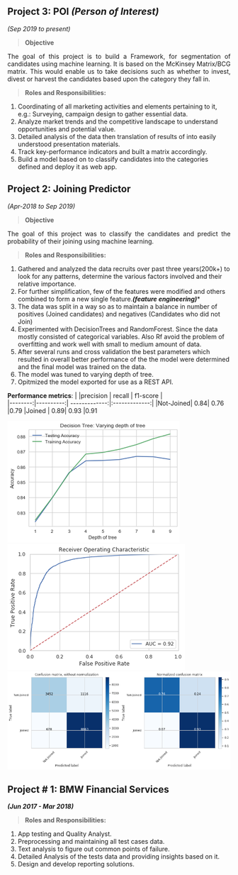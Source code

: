 


## Project 3: POI *(Person of Interest)*
*(Sep 2019 to present)*


> **Objective**
<p align="justify">The goal of this project is to build a Framework, for segmentation of candidates using machine learning. It is based on the McKinsey Matrix/BCG matrix. This would enable us to take decisions such as whether to invest, divest or harvest the candidates based upon the category they fall in.</p>


> **Roles and Responsibilities:**

 1. Coordinating of all marketing activities and elements pertaining to it, e.g.: Surveying, campaign design to gather essential data. 
 2. Analyze market trends and the competitive landscape to understand opportunities and potential value.       
 3. Detailed analysis of the data then translation of results of into easily understood presentation materials.
 4. Track key-performance indicators and built a matrix accordingly.
 5. Build a model based on to classify candidates into the categories defined and deploy it as web app.


## Project 2: Joining Predictor 
*(Apr-2018 to Sep 2019)*

> **Objective**
<p align="justify">The goal of this project was to classify the candidates and predict the probability of their joining using machine learning.</p>


>**Roles and Responsibilities:**

 1. Gathered and analyzed the data recruits over past three years(200k+) to look for any patterns, determine the various factors involved and their relative importance.
 2. For further simplification, few of the features were modified and others combined to form a new single feature.***(feature engineering)****
 3. The data was split in a way so as to maintain a balance in number of positives (Joined candidates) and negatives (Candidates who did not Join)
 4. Experimented with DecisionTrees and RandomForest. Since the data mostly consisted of categorical variables. Also Rf avoid the problem of overfitting and work well with small to medium amount of data.
 5. After several  runs and cross validation the best parameters which resulted in overall better performance of the the model were determined and the final model was trained on the data.
 6. The model was tuned to varying depth of tree.
 7. Opitmized the model exported for use as a REST API.

**Performance metrics**:
|    |precision      | recall   | f1-score |  
|--------:|----------:| -------------:|:-------------:|
|Not-Joined| 0.84| 0.76 |0.79
|Joined |  0.89|  0.93 |0.91


![](/Images/RF_JP_Accuracy.png)
![](/Images/AOC_curve.png)
![](/Images/Confusion_matrix.png)


## Project # 1: BMW Financial Services 
***(Jun 2017 - Mar 2018)*** 

>**Roles and Responsibilities:**  

 1. App testing and Quality Analyst.
 2. Preprocessing and maintaining all test cases data.
 3. Text analysis to figure out common points of failure.
 4. Detailed Analysis of the tests data and providing insights based on it.
 5. Design and develop reporting solutions.
